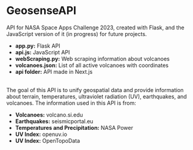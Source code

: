 # GeosenseAPI
API for NASA Space Apps Challenge 2023, created with Flask, and the JavaScript version of it (in progress) for future projects.
<ul>
  <li> <strong>app.py:</strong> Flask API</li>
  <li> <strong>api.js:</strong> JavaScript API</li>
  <li> <strong>webScraping.py:</strong> Web scraping information about volcanoes</li>
  <li> <strong>volcanoes.json:</strong> List of all active volcanoes with coordinates</li>
  <li> <strong>api folder:</strong> API made in Next.js</li>
</ul> <br>
The goal of this API is to unify geospatial data and provide information about terrain, temperatures, ultraviolet radiation (UV), earthquakes, and volcanoes. The information used in this API is from:
<ul>
  <li> <strong>Volcanoes:</strong> volcano.si.edu</li>
  <li> <strong>Earthquakes:</strong> seismicportal.eu</li>
  <li> <strong>Temperatures and Precipitation:</strong> NASA Power</li>
  <li> <strong>UV Index:</strong> openuv.io</li>
  <li> <strong>UV Index:</strong> OpenTopoData</li>
</ul> <br>

